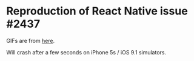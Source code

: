 # Reproduction of React Native issue \#2437

GIFs are from [here](http://surrogateself.tumblr.com/).

Will crash after a few seconds on iPhone 5s / iOS 9.1 simulators.
